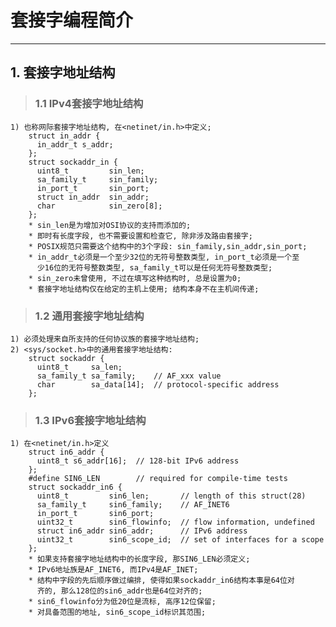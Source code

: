 # **套接字编程简介**
***


## **1. 套接字地址结构**
> ### **1.1 IPv4套接字地址结构**
    1) 也称网际套接字地址结构, 在<netinet/in.h>中定义;
        struct in_addr {
          in_addr_t s_addr;
        };
        struct sockaddr_in {
          uint8_t         sin_len;
          sa_family_t     sin_family;
          in_port_t       sin_port;
          struct in_addr  sin_addr;
          char            sin_zero[8];
        };
        * sin_len是为增加对OSI协议的支持而添加的;
        * 即时有长度字段, 也不需要设置和检查它, 除非涉及路由套接字;
        * POSIX规范只需要这个结构中的3个字段: sin_family,sin_addr,sin_port;
        * in_addr_t必须是一个至少32位的无符号整数类型, in_port_t必须是一个至
          少16位的无符号整数类型, sa_family_t可以是任何无符号整数类型;
        * sin_zero未曾使用, 不过在填写这种结构时, 总是设置为0;
        * 套接字地址结构仅在给定的主机上使用; 结构本身不在主机间传递;
> ### **1.2 通用套接字地址结构**
    1) 必须处理来自所支持的任何协议族的套接字地址结构;
    2) <sys/socket.h>中的通用套接字地址结构:
        struct sockaddr {
          uint8_t     sa_len;
          sa_family_t sa_family;    // AF_xxx value
          char        sa_data[14];  // protocol-specific address
        };
> ### **1.3 IPv6套接字地址结构**
    1) 在<netinet/in.h>定义
        struct in6_addr {
          uint8_t s6_addr[16];  // 128-bit IPv6 address
        };
        #define SIN6_LEN        // required for compile-time tests
        struct sockaddr_in6 {
          uint8_t         sin6_len;       // length of this struct(28)
          sa_family_t     sin6_family;    // AF_INET6
          in_port_t       sin6_port;
          uint32_t        sin6_flowinfo;  // flow information, undefined
          struct in6_addr sin6_addr;      // IPv6 address
          uint32_t        sin6_scope_id;  // set of interfaces for a scope
        };
        * 如果支持套接字地址结构中的长度字段, 那SIN6_LEN必须定义;
        * IPv6地址族是AF_INET6, 而IPv4是AF_INET;
        * 结构中字段的先后顺序做过编排, 使得如果sockaddr_in6结构本事是64位对
          齐的, 那么128位的sin6_addr也是64位对齐的;
        * sin6_flowinfo分为低20位是流标, 高序12位保留;
        * 对具备范围的地址, sin6_scope_id标识其范围;
